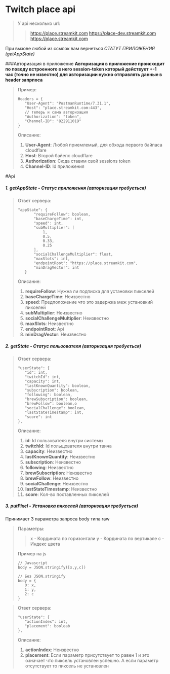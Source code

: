 # Twitch place api

>У api несколько url:
>> https://place.streamkit.com
>> https://place-dev.streamkit.com
>> https://place.streamkit.com

При вызове любой из ссылок вам вернеться *СТАТУТ ПРИЛОЖЕНИЯ (getAppState)*

###Авторизация в приложение
**Авторизация в приложение происходит по поводу встроенного в него session-token который действует +-1 час (точно не известно)
для авторизации нужно отправлять данные в header запрпоса**

>Пример:
>```
>Headers = {
>    "User-Agent": "PostmanRuntime/7.31.1",
>    "Host": "place.streamkit.com:443",
>    // теперь и сама авторизация
>    "Authorization": "token",
>    "Channel-ID": "822911019"
>}
>```
>Описание:
> 1. **User-Agent**: Любой приемлемый, для обхода первого байпаса cloudflare
> 2. **Host**: Второй байепс cloudflare
> 3. **Authorization**: Сюда ставим свой sessions token
> 4. **Channel-ID**: Id приложения

#Api
##### 1. getAppState - Статус приложения *(авторизация требуеться)*

>Ответ сервера:
>```
>"appState": {
>        "requireFollow": boolean,
>        "baseChargeTime": int,
>        "speed": int,
>        "subMultiplier": [
>            1,
>            0.5,
>            0.33,
>            0.25
>        ],
>        "socialChallengeMultiplier": float,
>        "maxSlots": int,
>        "endpointRoot": "https://place.streamkit.com",
>        "minDragVector": int
>    }
>```
>Описание:
> 1. **requireFollow**: Нужна ли подписка для установки пикселей
> 2. **baseChargeTime**: Неизвестно
> 3. **speed**: Предположение что это задержка меж установкий пикселей
> 4. **subMultiplier**: Неизвестно
> 5. **socialChallengeMultiplier**: Неизвестно
> 6. **maxSlots**: Неизвестно
> 7. **endpointRoot**: Api
> 8. **minDragVector**: Неизвестно

##### 2. getState - Статус пользователя *(авторизация требуеться)*
>Ответ сервера:
>```
>"userState": {
>    "id": int,
>    "twitchId": int,
>    "capacity": int,
>    "lastKnownQuantity": boolean,
>    "subscription": boolean,
>    "following": boolean,
>    "brewSubscription": boolean,
>    "brewFollow": boolean,о
>    "socialChallenge": boolean,
>    "lastStateTimestamp": int,
>    "score": int
>},
>```
>Описание:
> 1. **id**: Id пользователя внутри системы
> 2. **twitchId**: Id польщователя внутри твича
> 3. **capacity**: Неизвестно
> 4. **lastKnownQuantity**: Неизвестно
> 5. **subscription**: Неизвестно
> 6. **following**: Неизвестно
> 7. **brewSubscription**: Неизвестно
> 8. **brewFollow**: Неизвестно
> 9. **socialChallenge**: Неизвестно
> 10. **lastStateTimestamp**: Неизвестно
> 11. **score**: Кол-во поставленных пикселей



##### 3. putPixel - Установка пикселей *(авторизация требуеться)*
Принимает 3 параметра запроса body типа raw
> Параметры:
>> x - Кордината по горизонтали
>> y - Кордината по вертикале
>> c - Индекс цвета
>
>Пример на js
>```
> // Javascript
> body = JSON.stringify([x,y,c])
>
> // Без JSON.stringify
> body = {
>    0: x,
>    1: y,
>    2: c
>}
>```


>Ответ сервера:
>```
>"userState": {
>    "actionIndex": int,
>    "placement": booleab
>},
>```
>Описание:
> 1. **actionIndex**: Неизвестно
> 2. **placement**: Если параметр присутствует то равен 1 и это означает что пиксель установлен успешно. А если параметр отсутствует то пиксель не установлен










<!-- >Ответ сервера:
>```
>"userState": {
>    "id": "int",
>    "twitchId": "int",
>    "capacity": int,
>    "lastKnownQuantity": boolean,
>    "subscription": boolean,
>    "following": boolean,
>    "brewSubscription": boolean,
>    "brewFollow": boolean,
>    "socialChallenge": boolean
>    "lastStateTimestamp": 1678865080475,
>    "score": int 
>},
>```
>Описание:
> 1. **edit**: 
> 2. **edit**: 
> 3. **edit**: 
> 4. **edit**: 
> 5. **edit**: 
> 6. **edit**: 
> 7. **edit**: 
> 8. **edit**: 
> 9. **edit**: 
> 10. **edit**: 
> 11. **edit**: 
> 12. **edit**: 
> 13. **edit**: 
> 14. **edit**: 
> 15. **edit**:  -->

